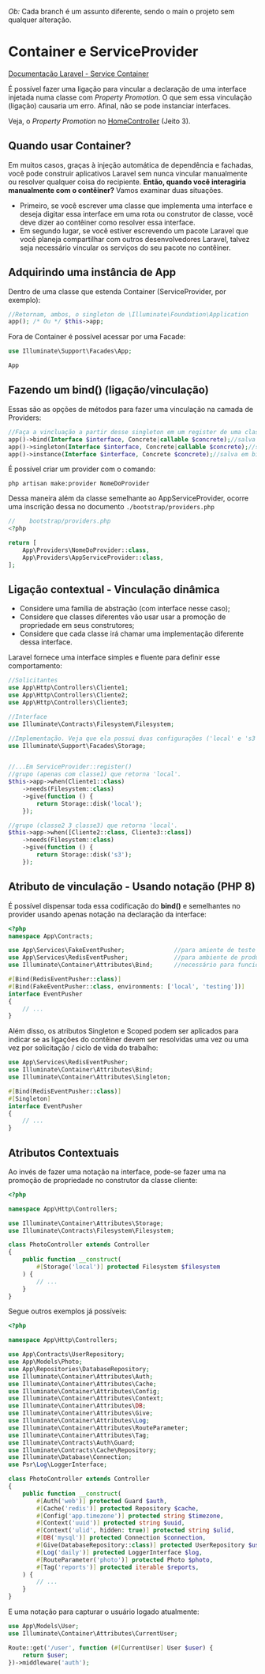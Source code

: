 _Ob:_ Cada branch é um assunto diferente, sendo o main o projeto sem qualquer alteração.

# Container e ServiceProvider

[Documentação Laravel - Service Container](https://laravel.com/docs/12.x/container)

É possível fazer uma ligação para vincular a declaração de uma interface injetada numa classe com _Property Promotion_. O que sem essa vinculação (ligação) causaria um erro. Afinal, não se pode instanciar interfaces.

Veja, o _Property Promotion_ no [HomeController](https://github.com/Grabium/Laravel-cases/blob/1-service-container-e-service-provider/app/Http/Controllers/HomeController.php) (Jeito 3).

## Quando usar Container?

Em muitos casos, graças à injeção automática de dependência e fachadas, você pode construir aplicativos Laravel sem nunca vincular manualmente ou resolver qualquer coisa do recipiente. **Então, quando você interagiria manualmente com o contêiner?** Vamos examinar duas situações.

- Primeiro, se você escrever uma classe que implementa uma interface e deseja digitar essa interface em uma rota ou construtor de classe, você deve dizer ao contêiner como resolver essa interface.
- Em segundo lugar, se você estiver escrevendo um pacote Laravel que você planeja compartilhar com outros desenvolvedores Laravel, talvez seja necessário vincular os serviços do seu pacote no contêiner.


## Adquirindo uma instância de App

Dentro de uma classe que estenda Container (ServiceProvider, por exemplo):

```php
//Retornam, ambos, o singleton de \Illuminate\Foundation\Application
app(); /* Ou */ $this->app;
```


Fora de Container é possível acessar por uma Facade:

```php
use Illuminate\Support\Facades\App;

App
```


## Fazendo um bind() (ligação/vinculação)

Essas são as opções de métodos para fazer uma vinculação na camada de Providers:


```php
//Faça a vincluação a partir desse singleton em um register de uma classe que herda de SeviceProvider:
app()->bind(Interface $interface, Concrete|callable $concrete);//salva em bindingns e cria uma nova instância a cada chamada.
app()->singleton(Interface $interface, Concrete|callable $concrete);//salva em bindings e instances para chamadas futuras.
app()->instance(Interface $interface, Concrete $concrete);//salva em bindings e instances para chamadas futuras.
```

É possível criar um provider com o comando:

`php artisan make:provider NomeDoProvider`

Dessa maneira além da classe semelhante ao AppServiceProvider, ocorre uma inscrição dessa no documento `./bootstrap/providers.php`

```php
//    bootstrap/providers.php
<?php

return [
    App\Providers\NomeDoProvider::class,
    App\Providers\AppServiceProvider::class,
];
```

## Ligação contextual - Vinculação dinâmica

- Considere uma família de abstração (com interface nesse caso);
- Considere que classes diferentes vão usar usar a promoção de propriedade em seus construtores;
- Considere que cada classe irá chamar uma implementação diferente dessa interface.

Laravel fornece uma interface simples e fluente para definir esse comportamento:

```php
//Solicitantes
use App\Http\Controllers\Cliente1;
use App\Http\Controllers\Cliente2;
use App\Http\Controllers\Cliente3;

//Interface
use Illuminate\Contracts\Filesystem\Filesystem;

//Implementação. Veja que ela possui duas configurações ('local' e 's3') mas poderiam ser duas classes contretas
use Illuminate\Support\Facades\Storage;


//...Em ServiceProvider::register() 
//grupo (apenas com classe1) que retorna 'local'.
$this->app->when(Cliente1::class)
    ->needs(Filesystem::class)
    ->give(function () {
        return Storage::disk('local');
    });

//grupo (classe2 3 classe3) que retorna 'local'.
$this->app->when([Cliente2::class, Cliente3::class])
    ->needs(Filesystem::class)
    ->give(function () {
        return Storage::disk('s3');
    });
```

## Atributo de vinculação - Usando notação (PHP 8)

É possível dispensar toda essa codificação do **bind()** e semelhantes no provider usando apenas notação na declaração da interface:

```php
<?php
namespace App\Contracts;

use App\Services\FakeEventPusher;              //para amiente de teste e local (desenvolvimento).
use App\Services\RedisEventPusher;             //para ambiente de produção.
use Illuminate\Container\Attributes\Bind;      //necessário para funcionamento da notação.

#[Bind(RedisEventPusher::class)]
#[Bind(FakeEventPusher::class, environments: ['local', 'testing'])]
interface EventPusher
{
    // ...
}
```

Além disso, os atributos Singleton e Scoped podem ser aplicados para indicar se as ligações do contêiner devem ser resolvidas uma vez ou uma vez por solicitação / ciclo de vida do trabalho:

```php
use App\Services\RedisEventPusher;
use Illuminate\Container\Attributes\Bind;
use Illuminate\Container\Attributes\Singleton;

#[Bind(RedisEventPusher::class)]
#[Singleton]
interface EventPusher
{
    // ...
}
```
## Atributos Contextuais

Ao invés de fazer uma notação na interface, pode-se fazer uma na promoção de propriedade no construtor da classe cliente:

```php
<?php

namespace App\Http\Controllers;

use Illuminate\Container\Attributes\Storage;
use Illuminate\Contracts\Filesystem\Filesystem;

class PhotoController extends Controller
{
    public function __construct(
        #[Storage('local')] protected Filesystem $filesystem
    ) {
        // ...
    }
}
```

Segue outros exemplos já possíveis:

```php
<?php

namespace App\Http\Controllers;

use App\Contracts\UserRepository;
use App\Models\Photo;
use App\Repositories\DatabaseRepository;
use Illuminate\Container\Attributes\Auth;
use Illuminate\Container\Attributes\Cache;
use Illuminate\Container\Attributes\Config;
use Illuminate\Container\Attributes\Context;
use Illuminate\Container\Attributes\DB;
use Illuminate\Container\Attributes\Give;
use Illuminate\Container\Attributes\Log;
use Illuminate\Container\Attributes\RouteParameter;
use Illuminate\Container\Attributes\Tag;
use Illuminate\Contracts\Auth\Guard;
use Illuminate\Contracts\Cache\Repository;
use Illuminate\Database\Connection;
use Psr\Log\LoggerInterface;

class PhotoController extends Controller
{
    public function __construct(
        #[Auth('web')] protected Guard $auth,
        #[Cache('redis')] protected Repository $cache,
        #[Config('app.timezone')] protected string $timezone,
        #[Context('uuid')] protected string $uuid,
        #[Context('ulid', hidden: true)] protected string $ulid,
        #[DB('mysql')] protected Connection $connection,
        #[Give(DatabaseRepository::class)] protected UserRepository $users,
        #[Log('daily')] protected LoggerInterface $log,
        #[RouteParameter('photo')] protected Photo $photo,
        #[Tag('reports')] protected iterable $reports,
    ) {
        // ...
    }
}
```

E uma notação para capturar o usuário logado atualmente:

```php
use App\Models\User;
use Illuminate\Container\Attributes\CurrentUser;

Route::get('/user', function (#[CurrentUser] User $user) {
    return $user;
})->middleware('auth');
```
